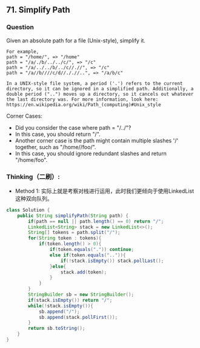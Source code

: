 ## 71. Simplify Path

### Question
Given an absolute path for a file (Unix-style), simplify it.

```
For example,
path = "/home/", => "/home"
path = "/a/./b/../../c/", => "/c"
path = "/a/../../b/../c//.//", => "/c"
path = "/a//b////c/d//././/..", => "/a/b/c"

In a UNIX-style file system, a period ('.') refers to the current directory, so it can be ignored in a simplified path. Additionally, a double period ("..") moves up a directory, so it cancels out whatever the last directory was. For more information, look here: https://en.wikipedia.org/wiki/Path_(computing)#Unix_style
```

Corner Cases:
* Did you consider the case where path = "/../"?
* In this case, you should return "/".
* Another corner case is the path might contain multiple slashes '/' together, such as "/home//foo/".
* In this case, you should ignore redundant slashes and return "/home/foo".

### Thinking（二刷）:
* Method 1: 实际上就是考察对栈进行运用，此时我们更倾向于使用LinkedList这种双向队列。

```Java
class Solution {
    public String simplifyPath(String path) {
        if(path == null || path.length() == 0) return "/";
        LinkedList<String> stack = new LinkedList<>();
        String[] tokens = path.split("/");
        for(String token : tokens){
            if(token.length() > 0){
                if(token.equals(".")) continue;
                else if(token.equals("..")){
                    if(!stack.isEmpty()) stack.pollLast();
                }else{
                    stack.add(token);
                }
            }
        }
        StringBuilder sb = new StringBuilder();
        if(stack.isEmpty()) return "/";
        while(!stack.isEmpty()){
            sb.append("/");
            sb.append(stack.pollFirst());
        }
        return sb.toString();
    }
}
```
